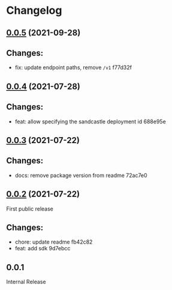 # Changelog

## [0.0.5](https://github.com/auth0-lab/sandcastle-js-sdk/compare/v0.0.4...v0.0.5) (2021-09-28)

## Changes:
- fix: update endpoint paths, remove `/v1` f77d32f

## [0.0.4](https://github.com/auth0-lab/sandcastle-js-sdk/compare/v0.0.3...v0.0.4) (2021-07-28)

## Changes:
- feat: allow specifying the sandcastle deployment id  688e95e

## [0.0.3](https://github.com/auth0-lab/sandcastle-js-sdk/compare/v0.0.2...v0.0.3) (2021-07-22)

## Changes:
- docs: remove package version from readme  72ac7e0

## [0.0.2](https://github.com/auth0-lab/sandcastle-js-sdk/compare/v0.0.1...v0.0.2) (2021-07-22)

First public release

## Changes:
- chore: update readme  fb42c82
- feat: add sdk  9d7ebcc

## 0.0.1

Internal Release

